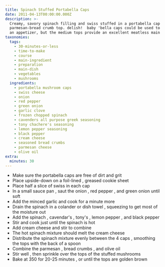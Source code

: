 ```yaml
---
title: Spinach Stuffed Portabella Caps
date: 2011-04-13T00:00:00.000Z
description: >-
  Creamy, savory spinach filling and swiss stuffed in a portabella cap with a
  parmesan-bread crumb top. delish!  baby 'bella caps could be used to make as
  an appetizer, but the medium tops provide an excellent meatless main dish.
taxonomies:
  tags:
    - 30-minutes-or-less
    - time-to-make
    - course
    - main-ingredient
    - preparation
    - main-dish
    - vegetables
    - mushrooms
  ingredients:
    - portabella mushroom caps
    - swiss cheese
    - onion
    - red pepper
    - green onion
    - garlic clove
    - frozen chopped spinach
    - cavenders all purpose greek seasoning
    - tony chachere's seasoning
    - lemon pepper seasoning
    - black pepper
    - cream cheese
    - seasoned bread crumbs
    - parmesan cheese
    - olive oil
extra:
  minutes: 30
---
```

 - Make sure the portabella caps are free of dirt and grit
 - Place upside-down on a foil-lined , greased cookie sheet
 - Place half a slice of swiss in each cap
 - In a small sauce pan , saut the onion , red pepper , and green onion until soft
 - Add the minced garlic and cook for a minute more
 - Drain the spinach in a colander or dish towel , squeezing to get most of the moisture out
 - Add the spinach , cavendar's , tony's , lemon pepper , and black pepper
 - Stir and cook just until the spinach is hot
 - Add cream cheese and stir to combine
 - The hot spinach mixture should melt the cream cheese
 - Distribute the spinach mixture evenly between the 4 caps , smoothing the tops with the back of a spoon
 - Combine the parmesan , bread crumbs , and olive oil
 - Stir well , then sprinkle over the tops of the stuffed mushrooms
 - Bake at 350 for 20-25 minutes , or until the tops are golden brown
